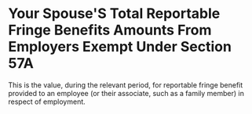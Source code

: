 # Your Spouse'S Total Reportable Fringe Benefits Amounts From Employers Exempt Under Section 57A
This is the value, during the relevant period, for reportable fringe benefit provided to an employee (or their associate, such as a family member) in respect of employment.